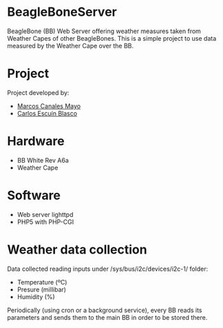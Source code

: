 # BeagleBoneServer
BeagleBone (BB) Web Server offering weather measures taken from Weather Capes of other BeagleBones.
This is a simple project to use data measured by the Weather Cape over the BB.

# Project
Project developed by:
* [Marcos Canales Mayo](https://github.com/MarcosCM)
* [Carlos Escuín Blasco](https://github.com/xarlieskin)

# Hardware
* BB White Rev A6a
* Weather Cape
 
# Software
* Web server lighttpd
* PHP5 with PHP-CGI

# Weather data collection
Data collected reading inputs under /sys/bus/i2c/devices/i2c-1/ folder:
* Temperature (ºC)
* Presure (millibar)
* Humidity (%)

Periodically (using cron or a background service), every BB reads its parameters and sends them to the main BB in order to be stored there.
